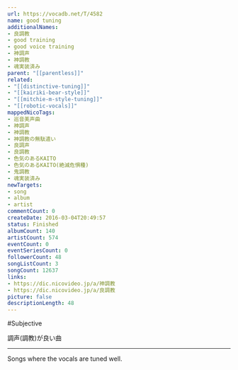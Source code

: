 ```yaml
---
url: https://vocadb.net/T/4582
name: good tuning
additionalNames: 
- 良調教
- good training
- good voice training
- 神調声
- 神調教
- 魂実装済み
parent: "[[parentless]]"
related:
- "[[distinctive-tuning]]"
- "[[kairiki-bear-style]]"
- "[[mitchie-m-style-tuning]]"
- "[[robotic-vocals]]"
mappedNicoTags:
- 巡音美声曲
- 神調声
- 神調教
- 神調教の無駄遣い
- 良調声
- 良調教
- 色気のあるKAITO
- 色気のあるKAITO(絶滅危惧種)
- 鬼調教
- 魂実装済み
newTargets:
- song
- album
- artist
commentCount: 0
createDate: 2016-03-04T20:49:57
status: Finished
albumCount: 140
artistCount: 574
eventCount: 0
eventSeriesCount: 0
followerCount: 48
songListCount: 3
songCount: 12637
links: 
- https://dic.nicovideo.jp/a/神調教
- https://dic.nicovideo.jp/a/良調教
picture: false
descriptionLength: 48
---
```


#Subjective

調声(調教)が良い曲

---

Songs where the vocals are tuned well.